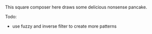 This square composer here draws some delicious nonsense pancake.

Todo:
+ use fuzzy and inverse filter to create more patterns